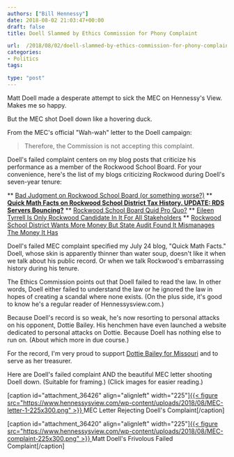 ```yaml
---
authors: ["Bill Hennessy"]
date: 2018-08-02 21:03:47+00:00
draft: false
title: Doell Slammed by Ethics Commission for Phony Complaint

url:  /2018/08/02/doell-slammed-by-ethics-commission-for-phony-complaint/
categories:
- Politics
tags:

type: "post"
---
```


Matt Doell made a desperate attempt to sick the MEC on Hennessy's View. Makes me so happy.

But the MEC shot Doell down like a hovering duck.

From the MEC's official "Wah-wah" letter to the Doell campaign:



> Therefore, the Commission is not accepting this complaint.



Doell's failed complaint centers on my blog posts that criticize his performance as a member of the Rockwood School Board. For your convenience, here's the list of my blogs criticizing Rockwood during Doell's seven-year tenure:




** [Bad Judgment on Rockwood School Board (or something worse?)](https://www.hennessysview.com/2018/07/31/bad-judgment-rockwood-school-board/)
** [**Quick Math Facts on Rockwood School District Tax History. UPDATE: RDS Servers Bouncing?**](https://www.hennessysview.com/2018/07/23/quick-math-facts-on-rockwood-school-district-tax-history/)
** [Rockwood School Board Quid Pro Quo?](https://www.hennessysview.com/2014/04/13/rockwood-school-board-quid-pro-quo/)
** [Eileen Tyrrell Is Only Rockwood Candidate In It For All Stakeholders](https://www.hennessysview.com/2014/03/29/eileen-tyrrell-rockwood-candidate-stakeholders/)
** [Rockwood School District Wants More Money But State Audit Found It Mismanages The Money It Has](https://www.hennessysview.com/2013/03/21/rockwood-school-district-wants-more-money-but-state-audit-found-it-mismanages-the-money-it-has/)


Doell's failed MEC complaint specified my July 24 blog, "Quick Math Facts." Doell, whose skin is apparently thinner than water soup, doesn't like it when we talk about his public record. Or when we talk Rockwood's embarrassing history during his tenure.

The Ethics Commission points out that Doell failed to read the law. In other words, Doell either failed to understand the law or he ignored the law in hopes of creating a scandal where none exists. (On the plus side, it's good to know he's a regular reader of Hennessysview.com.)

Because Doell's record is so weak, he's now resorting to personal attacks on his opponent, Dottie Bailey. His henchmen have even launched a website dedicated to personal attacks on Dottie. Because Doell has nothing else to run on. (About which more in due course.)

For the record, I'm very proud to support [Dottie Bailey for Missouri](https://dottiebailey.com) and to serve as her treasurer.

Here are Doell's failed complaint AND the beautiful MEC letter shooting Doell down. (Suitable for framing.) (Click images for easier reading.)

[caption id="attachment_36426" align="alignleft" width="225"][{{< figure src="https://www.hennessysview.com/wp-content/uploads/2018/08/MEC-letter-1-225x300.png" >}}
](https://www.hennessysview.com/wp-content/uploads/2018/08/MEC-letter-1.png) MEC Letter Rejecting Doell's Complaint[/caption]

[caption id="attachment_36420" align="alignleft" width="225"][{{< figure src="https://www.hennessysview.com/wp-content/uploads/2018/08/MEC-complaint-225x300.png" >}}
](https://www.hennessysview.com/wp-content/uploads/2018/08/MEC-complaint.png) Matt Doell's Frivolous Failed Complaint[/caption]


